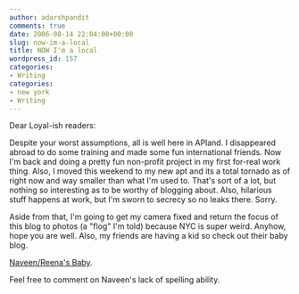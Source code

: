 ```yaml
---
author: adarshpandit
comments: true
date: 2006-08-14 22:04:00+00:00
slug: now-im-a-local
title: NOW I'm a local
wordpress_id: 157
categories:
- Writing
categories:
- new york
- Writing
---
```


Dear Loyal-ish readers:

Despite your worst assumptions, all is well here in APland. I disappeared abroad to do some training and made some fun international friends. Now I'm back and doing a pretty fun non-profit project in my first for-real work thing. Also, I moved this weekend to my new apt and its a total tornado as of right now and way smaller than what I'm used to. That's sort of a lot, but nothing so interesting as to be worthy of blogging about. Also, hilarious stuff happens at work, but I'm sworn to secrecy so no leaks there. Sorry.

Aside from that, I'm going to get my camera fixed and return the focus of this blog to photos (a "flog" I'm told) because NYC is super weird. Anyhow, hope you are well. Also, my friends are having a kid so check out their baby blog.

[Naveen/Reena's Baby](http://www.naveenandreena.com/baby/).

Feel free to comment on Naveen's lack of spelling ability.
